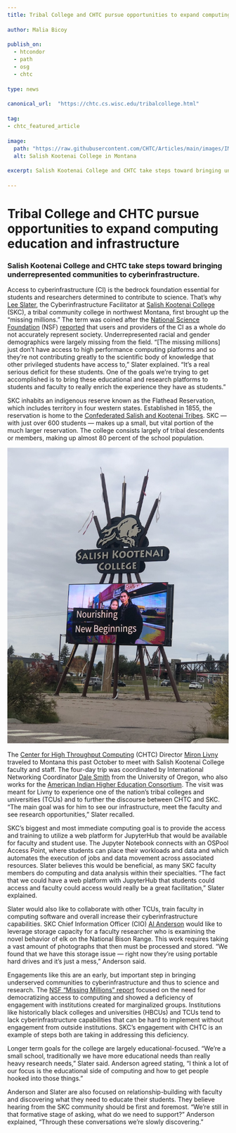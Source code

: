 ```yaml
---
title: Tribal College and CHTC pursue opportunities to expand computing education and infrastructure

author: Malia Bicoy

publish_on:
  - htcondor
  - path
  - osg
  - chtc
  
type: news

canonical_url:  "https://chtc.cs.wisc.edu/tribalcollege.html"

tag:
- chtc_featured_article

image:
  path: "https://raw.githubusercontent.com/CHTC/Articles/main/images/IMG_4839.JPG"
  alt: Salish Kootenai College in Montana
  
excerpt: Salish Kootenai College and CHTC take steps toward bringing underrepresented communities to cyberinfrastructure.

---
```


# Tribal College and CHTC pursue opportunities to expand computing education and infrastructure

### Salish Kootenai College and CHTC take steps toward bringing underrepresented communities to cyberinfrastructure.

Access to cyberinfrastructure (CI) is the bedrock foundation essential for students and researchers determined to contribute to science. 
That’s why [Lee Slater](https://directory.skc.edu/DirectoryPages/Details?id=CfDJ8O8zyTaRItpCg8XGaUCJkB651OAonuZDx4jdp7IDCfnSKU5aR_WtC8v2P9cipIB_U0SOxhKAJF-Pj2fFJQiycx2Ayov_77GVH_8r-hIxr4FWxC6YHGvIdmWgP4HTpBH6EA), 
the Cyberinfrastructure Facilitator at [Salish Kootenai College](https://www.skc.edu/) (SKC), a tribal community college in northwest Montana, first brought 
up the “missing millions.” The term was coined after the [National Science Foundation](https://www.nsf.gov/) (NSF) [reported](https://www.nsf.gov/nsb/news/news_summ.jsp?cntn_id=308617&org=NSB&from=news) 
that users and providers of the CI as a whole do not accurately represent society. Underrepresented racial and gender demographics were largely missing from 
the field. “[The missing millions] just don’t have access to high performance computing platforms and so they’re not contributing greatly to the scientific 
body of knowledge that other privileged students have access to,” Slater explained. “It’s a real serious deficit for these students. One of the goals we’re 
trying to get accomplished is to bring these educational and research platforms to students and faculty to really enrich the experience they have as students.”

SKC inhabits an indigenous reserve known as the Flathead Reservation, which includes territory in four western states. Established in 1855, the reservation 
is home to the [Confederated Salish and Kootenai Tribes](https://csktribes.org/index.php/history-culture). SKC — with just over 600 students — makes up a 
small, but vital portion of the much larger reservation. The college consists largely of tribal descendents or members, making up almost 80 percent of the 
school population.

**![](https://github.com/CHTC/Articles/blob/main/images/IMG_4838.JPG)**

The [Center for High Throughput Computing](https://chtc.cs.wisc.edu/) (CHTC) Director [Miron Livny](https://wid.wisc.edu/people/miron-livny/) traveled 
to Montana this past October to meet with Salish Kootenai College faculty and staff. The four-day trip was coordinated by International Networking 
Coordinator [Dale Smith](https://nsrc.org/bios/DaleSmith.html) from the University of Oregon, who also works for the [American Indian Higher Education Consortium](https://www.aihec.org/). 
The visit was meant for Livny to experience one of the nation’s tribal colleges and universities (TCUs) and to further the discourse between CHTC and SKC. 
“The main goal was for him to see our infrastructure, meet the faculty and see research opportunities,” Slater recalled.

SKC’s biggest and most immediate computing goal is to provide the access and training to utilize a web platform for JupyterHub that would be available 
for faculty and student use. The Jupyter Notebook connects with an OSPool Access Point, where students can place their workloads and data and which 
automates the execution of jobs and data movement across associated resources. Slater believes this would be beneficial, as many SKC faculty members do 
computing and data analysis within their specialties. “The fact that we could have a web platform with JupyterHub that students could access and faculty 
could access would really be a great facilitation,” Slater explained.

Slater would also like to collaborate with other TCUs, train faculty in computing software and overall increase their cyberinfrastructure capabilities. 
SKC Chief Information Officer (CIO) [Al Anderson](https://directory.skc.edu/DirectoryPages/Details?id=CfDJ8O8zyTaRItpCg8XGaUCJkB7b0ZSBgHaupnK8YvzZyYHHntJZx4CTkdZ7cOjYBddlHqQVWhD53ZLZ8U0KKZj0EFXJHjb_SReT3j_LA9st4EWwh2YWiuubKNif4oP8YSnaOw) would 
like to leverage storage capacity for a faculty researcher who is examining the novel behavior of elk on the National Bison Range. This work requires taking a 
vast amount of photographs that then must be processed and stored. “We found that we have this storage issue — right now they’re using portable hard drives 
and it’s just a mess,” Anderson said.

Engagements like this are an early, but important step in bringing underserved communities to cyberinfrastructure and thus to science and research. 
The [NSF “Missing Millions” report](https://www.rti.org/publication/missing-millions/fulltext.pdf) focused on the need for democratizing access to 
computing and showed a deficiency of engagement with institutions created for marginalized groups. Institutions like historically black colleges and universities (HBCUs) 
and TCUs tend to lack cyberinfrastructure capabilities that can be hard to implement without engagement from outside institutions. 
SKC’s engagement with CHTC is an example of steps both are taking in addressing this deficiency.

Longer term goals for the college are largely educational-focused. “We’re a small school, traditionally we have more educational needs than really heavy 
research needs,” Slater said. Anderson agreed stating, “I think a lot of our focus is the educational side of computing and how to get people hooked into 
those things.”

Anderson and Slater are also focused on relationship-building with faculty and discovering what they need to educate their students. 
They believe hearing from the SKC community should be first and foremost. “We’re still in that formative stage of asking, what do we need to support?” 
Anderson explained, “Through these conversations we’re slowly discovering.”
